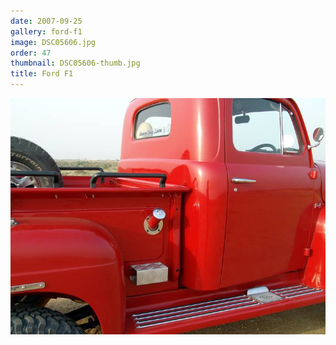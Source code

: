 ```yaml
---
date: 2007-09-25
gallery: ford-f1
image: DSC05606.jpg
order: 47
thumbnail: DSC05606-thumb.jpg
title: Ford F1
---
```


![Ford F1](./DSC05606.jpg)